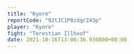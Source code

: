 ```yaml
---
title: "Kyore"
reportCode: "92tJC1P8zdqrZ43p"
player: "Kyore"
fight: "Terestian Illhoof"
date: 2021-10-16T13:08:36.936000+00:00
---
```

